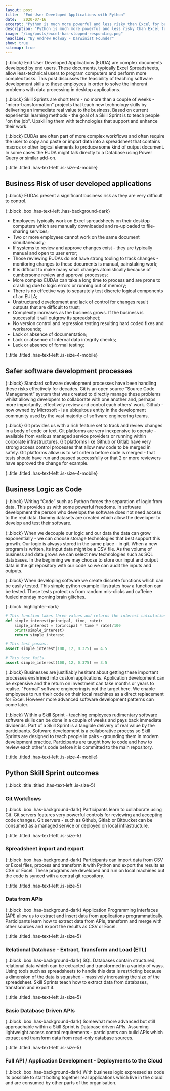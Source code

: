 ```yaml
---
layout: post
title:  "End-User Developed Applications with Python"
date:   2020-07-16
excerpt: "Python is much more powerful and less risky than Excel for business processes"
description: "Python is much more powerful and less risky than Excel for business processes"
image: "/img/posts/excel-has-stopped-responding.png"
headline: "By Andrew Holway - Darwinist Founder"
show: true
sitemap: true
---
```


{:.block}
End User Developed Applications (EUDA) are complex documents developed by end users. These documents, typically Excel Spreadsheets, allow less-technical users to program computers and perform more complex tasks. This post discusses the feasibility of teaching software development skills to these employees in order to solve the inherent problems with data processing in desktop applications.

{:.block}
Skill Sprints are short term - no more than a couple of weeks - "micro-transformation" projects that teach new technology skills by delivering an immediate real value to the business. Based on current experiential learning methods - the goal of a Skill Sprint is to teach people "on the job". Upskilling them with technologies that support and enhance their work.

{:.block}
EUDAs are often part of more complex workflows and often require the user to copy and paste or import data into a spreadsheet that contains macros or other logical elements to produce some kind of output document. In some cases the EUDA might talk directly to a Database using Power Query or similar add-on.

{:.title .titled .has-text-left .is-size-4-mobile}
## Business Risk of user developed applications

{:.block}
EUDAs present a significant business risk as they are very difficult to control. 

{:.block .box .has-text-left .has-background-dark}
* Employees typically work on Excel spreadsheets on their desktop computers which are manually downloaded and re-uploaded to  file-sharing services;
* Two or more employees cannot work on the same document simultaneously;
* If systems to review and approve changes exist - they are typically manual and open to user error;
* Those reviewing EUDAs do not have strong tooling to track changes - monitoring changes to these documents is manual, painstaking work;
* It is difficult to make many small changes atomistically because of cumbersome review and approval processes;
* More complex EUDAs can take a long time to process and are prone to crashing due to logic errors or running out of memory;
* There is no effective  way to separately test discrete logical components of an EULA;
* Unstructured development and lack of control for changes result outputs that are difficult to trust;
* Complexity increases as the business grows. If the business is successful it will outgrow its spreadsheet;
* No version control and regression testing resulting hard coded fixes and workarounds;
* Lack or absence of documentation;
* Lack or absence of internal data integrity checks;
* Lack or absence of formal testing;

{:.title .titled .has-text-left .is-size-4-mobile}
## Safer software development processes

{:.block}
Standard software development processes have been handling these risks effectively for decades. Git is an open source “Source Code Management” system that was created to directly manage these problems whilst allowing developers to collaborate with one another and, perhaps more importantly, effectively review and control each others' work. Github - now owned by Microsoft - is a ubiquitous entity in the development community used by the vast majority of software engineering teams.

{:.block}
Git provides us with a rich feature set to track and review changes in a body of code or text. Git platforms are very inexpensive to operate - available from various managed service providers or running within corporate infrastructures. Git platforms like Github or Gitlab have very strong access control processes that allow new code to be merged in safely. Git platforms allow us to set criteria before code is merged - that tests should have run and passed successfully or that 2 or more reviewers have approved the change for example.

{:.title .titled .has-text-left .is-size-4-mobile}
## Business Logic as Code

{:.block}
Writing “Code” such as Python forces the separation of logic from data. This provides us with some powerful freedoms. In software development the person who develops the software does not need access to the real data. Dummy datasets are created which allow the developer to develop and test their software.

{:.block}
When we decouple our logic and our data the data can grow exponentially - we can choose storage technologies that best support this growth. Our logic is always stored in the same place - in git. When a new program is written, its input data might be a CSV file. As the volume of business and data grows we can select new technologies such as SQL databases. In the beginning we may choose to store our input and output data in the git repository with our code so we can audit the inputs and outputs.

{:.block}
When developing software we create discrete functions which can be easily tested. This simple python example illustrates how a function can be tested. These tests protect us from random mis-clicks and caffeine fueled monday morning brain glitches.

{:.block .highlighter-dark}
``` python
# This function takes three values and returns the interest calculation.
def simple_interest(principal, time, rate):   
    simple_interest = (principal * time * rate)/100
    print(simple_interest)
    return simple_interest

# This test passes.
assert simple_interest(100, 12, 0.375) == 4.5

# This test fails.
assert simple_interest(100, 12, 0.375) == 3.5
```

{:.block}
Businesses are justifiably hesitant about getting these important processes enshrined into custom applications. Application development can be expensive and the return on investment can take months or years to realise. "Formal" software engineering is not the target here. We enable employees to run their code on their local machines as a direct replacement for Excel. However more advanced software development patterns can come later.

{:.block}
Within a Skill Sprint - teaching employees rudimentary software software skills can be done in a couple of weeks and pays back immediate dividends. Part of a Skill Sprint is a tangible delivery of real value by the participants. Software development is a collaborative process so Skill Sprints are designed to teach people in pairs - grounding them in modern development practice. Participants are taught how to code and how to review each other's code before it is committed to the main repository.

{:.title .titled .has-text-left .is-size-4-mobile}
## Python Skill Sprint outcomes

{:.block .title .titled .has-text-left .is-size-5}
### Git Workflows

{:.block .box .has-background-dark}
Participants learn to collaborate using Git. Git servers features very powerful controls for reviewing and accepting code changes. Git servers - such as Github, Gitlab or Bitbucket can be consumed as a managed service or deployed on local infrastructure.

{:.title .titled .has-text-left .is-size-5}
### Spreadsheet import and export

{:.block .box .has-background-dark}
Participants can import data from CSV or Excel files, process and transform it with Python and export the results as CSV or Excel. These programs are developed and run on local machines but the code is synced with a central git repository.

{:.title .titled .has-text-left .is-size-5}
### Data from APIs

{:.block .box .has-background-dark}
Application Programming Interfaces (API) allow us to extract and insert data from applications programmatically. Participants learn how to extract data from APIs, transform and merge with other sources and export the results as CSV or Excel.

{:.title .titled .has-text-left .is-size-5}
### Relational Database - Extract, Transform and Load (ETL)

{:.block .box .has-background-dark}
SQL Databases contain structured, relational data which can be extracted and transformed in a variety of ways. Using tools such as spreadsheets to handle this data is restricting because a dimension of the data is squashed - massively increasing the size of the spreadsheet. Skill Sprints teach how to extract data from databases, transform and export it.

{:.title .titled .has-text-left .is-size-5}
### Basic Database Driven APIs

{:.block .box .has-background-dark}
Somewhat more advanced but still approachable within a Skill Sprint is Database driven APIs. Assuming lightweight access control requirements - participants can build APIs which extract and transform data from read-only database sources.

{:.title .titled .has-text-left .is-size-5}
### Full API / Application Development - Deployments to the Cloud

{:.block .box .has-background-dark}
With business logic expressed as code its possible to start bolting together real applications which live in the cloud and are consumed by other parts of the organisation.
